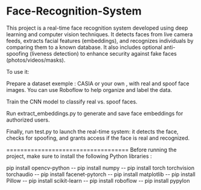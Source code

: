 # Face-Recognition-System
This project is a real-time face recognition system developed using deep learning and computer vision techniques. It detects faces from live camera feeds, extracts facial features (embeddings), and recognizes individuals by comparing them to a known database. It also includes optional anti-spoofing (liveness detection) to enhance security against fake faces (photos/videos/masks).

To use it:

Prepare a dataset exemple : CASIA or your own , with real and spoof face images. You can use Roboflow to help organize and label the data.

Train the CNN model to classify real vs. spoof faces.

Run extract_embeddings.py to generate and save face embeddings for authorized users.

Finally, run test.py to launch the real-time system: it detects the face, checks for spoofing, and grants access if the face is real and recognized.

===================================
Before running the project, make sure to install the following Python libraries :

pip install opencv-python --
pip install numpy --
pip install torch torchvision torchaudio --
pip install facenet-pytorch --
pip install matplotlib --
pip install Pillow --
pip install scikit-learn --
pip install roboflow --
pip install pypylon


